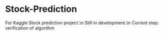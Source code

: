 # Stock-Prediction
For Kaggle Stock prediction project.\n
Still in development.\n
Current step: verification of algorithm
